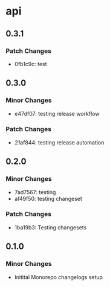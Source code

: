 # api

## 0.3.1

### Patch Changes

- 0fb1c9c: test

## 0.3.0

### Minor Changes

- e47df07: testing release workflow

### Patch Changes

- 21af844: testing release automation

## 0.2.0

### Minor Changes

- 7ad7567: testing
- af49f50: testing changeset

### Patch Changes

- 1ba19b3: Testing changesets

## 0.1.0

### Minor Changes

- Initital Monorepo changelogs setup
